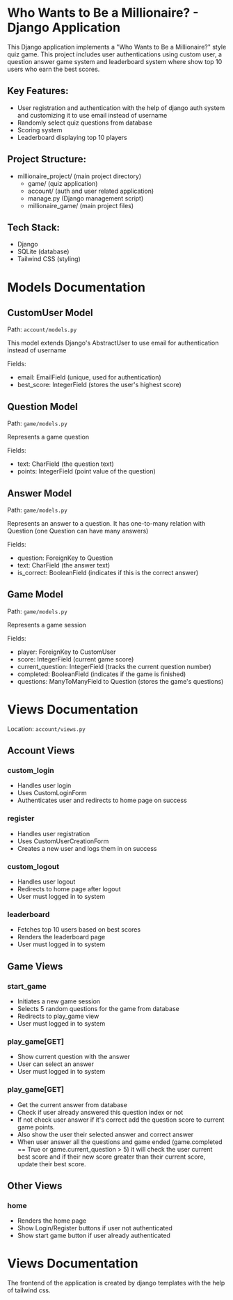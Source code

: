 # Who Wants to Be a Millionaire? - Django Application

This Django application implements a "Who Wants to Be a Millionaire?" style quiz game.
This project includes user authentications using custom user, a question answer game system and leaderboard system where show top 10 users who earn the best scores.

## Key Features:

- User registration and authentication with the help of django auth system and customizing it to use email instead of username
- Randomly select quiz questions from database
- Scoring system
- Leaderboard displaying top 10 players

## Project Structure:

- millionaire_project/ (main project directory)
  - game/ (quiz application)
  - account/ (auth and user related application)
  - manage.py (Django management script)
  - millionaire_game/ (main project files)

## Tech Stack:

- Django
- SQLite (database)
- Tailwind CSS (styling)

# Models Documentation

## CustomUser Model

Path: `account/models.py`

This model extends Django's AbstractUser to use email for authentication instead of username

Fields:

- email: EmailField (unique, used for authentication)
- best_score: IntegerField (stores the user's highest score)

## Question Model

Path: `game/models.py`

Represents a game question

Fields:

- text: CharField (the question text)
- points: IntegerField (point value of the question)

## Answer Model

Path: `game/models.py`

Represents an answer to a question. It has one-to-many relation with Question (one Question can have many answers)

Fields:

- question: ForeignKey to Question
- text: CharField (the answer text)
- is_correct: BooleanField (indicates if this is the correct answer)

## Game Model

Path: `game/models.py`

Represents a game session

Fields:

- player: ForeignKey to CustomUser
- score: IntegerField (current game score)
- current_question: IntegerField (tracks the current question number)
- completed: BooleanField (indicates if the game is finished)
- questions: ManyToManyField to Question (stores the game's questions)

# Views Documentation

Location: `account/views.py`

## Account Views

### custom_login

- Handles user login
- Uses CustomLoginForm
- Authenticates user and redirects to home page on success

### register

- Handles user registration
- Uses CustomUserCreationForm
- Creates a new user and logs them in on success

### custom_logout

- Handles user logout
- Redirects to home page after logout
- User must logged in to system

### leaderboard

- Fetches top 10 users based on best scores
- Renders the leaderboard page
- User must logged in to system

## Game Views

### start_game

- Initiates a new game session
- Selects 5 random questions for the game from database
- Redirects to play_game view
- User must logged in to system

### play_game[GET]

- Show current question with the answer
- User can select an answer
- User must logged in to system

### play_game[GET]

- Get the current answer from database
- Check if user already answered this question index or not
- If not check user answer if it's correct add the question score to current game points.
- Also show the user their selected answer and correct answer
- When user answer all the questions and game ended (game.completed == True or game.current_question > 5) it will check the user current best score and if their new score greater than their current score, update their best score.

## Other Views

### home

- Renders the home page
- Show Login/Register buttons if user not authenticated
- Show start game button if user already authenticated

# Views Documentation

The frontend of the application is created by django templates with the help of tailwind css.
